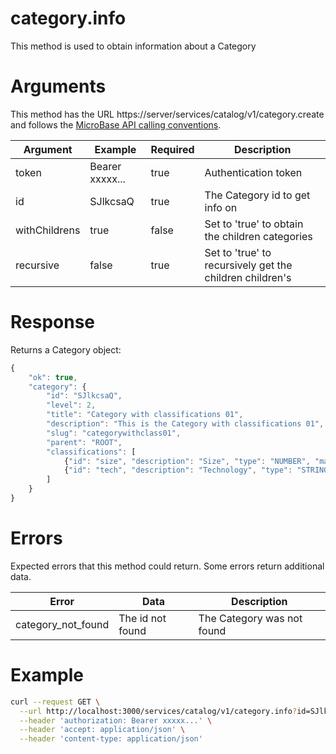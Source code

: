 # category.info

This method is used to obtain information about a Category

# Arguments

This method has the URL https://server/services/catalog/v1/category.create and 
follows the [MicroBase API calling conventions](../calling-conventions.html).

Argument | Example | Required | Description
---------|---------|----------|------------
token | Bearer xxxxx... | true | Authentication token
id | SJlkcsaQ | true | The Category id to get info on
withChildrens | true | false | Set to 'true' to obtain the children categories
recursive | false | true | Set to 'true' to recursively get the children children's 

# Response

Returns a Category object:
```javascript
{
    "ok": true,
    "category": {
        "id": "SJlkcsaQ",
        "level": 2,
        "title": "Category with classifications 01",
        "description": "This is the Category with classifications 01",
        "slug": "categorywithclass01",
        "parent": "ROOT",
        "classifications": [
            {"id": "size", "description": "Size", "type": "NUMBER", "mandatory": true},
            {"id": "tech", "description": "Technology", "type": "STRING", "mandatory": true}
        ]
    }
}
```

# Errors

Expected errors that this method could return. Some errors return additional data.

Error | Data | Description
------|------|------------
category_not_found | The id not found | The Category was not found

# Example

```bash
curl --request GET \
  --url http://localhost:3000/services/catalog/v1/category.info?id=SJlkcsaQ \
  --header 'authorization: Bearer xxxxx...' \
  --header 'accept: application/json' \
  --header 'content-type: application/json'
```